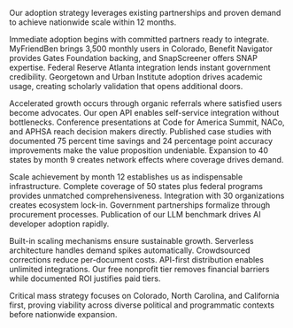 Our adoption strategy leverages existing partnerships and proven demand to achieve nationwide scale within 12 months.

Immediate adoption begins with committed partners ready to integrate. MyFriendBen brings 3,500 monthly users in Colorado, Benefit Navigator provides Gates Foundation backing, and SnapScreener offers SNAP expertise. Federal Reserve Atlanta integration lends instant government credibility. Georgetown and Urban Institute adoption drives academic usage, creating scholarly validation that opens additional doors.

Accelerated growth occurs through organic referrals where satisfied users become advocates. Our open API enables self-service integration without bottlenecks. Conference presentations at Code for America Summit, NACo, and APHSA reach decision makers directly. Published case studies with documented 75 percent time savings and 24 percentage point accuracy improvements make the value proposition undeniable. Expansion to 40 states by month 9 creates network effects where coverage drives demand.

Scale achievement by month 12 establishes us as indispensable infrastructure. Complete coverage of 50 states plus federal programs provides unmatched comprehensiveness. Integration with 30 organizations creates ecosystem lock-in. Government partnerships formalize through procurement processes. Publication of our LLM benchmark drives AI developer adoption rapidly.

Built-in scaling mechanisms ensure sustainable growth. Serverless architecture handles demand spikes automatically. Crowdsourced corrections reduce per-document costs. API-first distribution enables unlimited integrations. Our free nonprofit tier removes financial barriers while documented ROI justifies paid tiers.

Critical mass strategy focuses on Colorado, North Carolina, and California first, proving viability across diverse political and programmatic contexts before nationwide expansion.